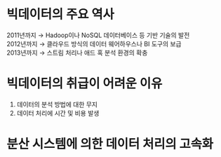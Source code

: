 # 빅데이터의 주요 역사
2011년까지 → Hadoop이나 NoSQL 데이터베이스 등 기반 기술의 발전  
2012년까지 → 클라우드 방식의 데이터 웨어하우스나 BI 도구의 보급  
2013년까지 → 스트림 처리나 애드 혹 분석 환경의 확충  

# 빅데이터의 취급이 어려운 이유
1. 데이터의 분석 방법에 대한 무지  
2. 데이터 처리에 시간 및 비용 발생  

# 분산 시스템에 의한 데이터 처리의 고속화
